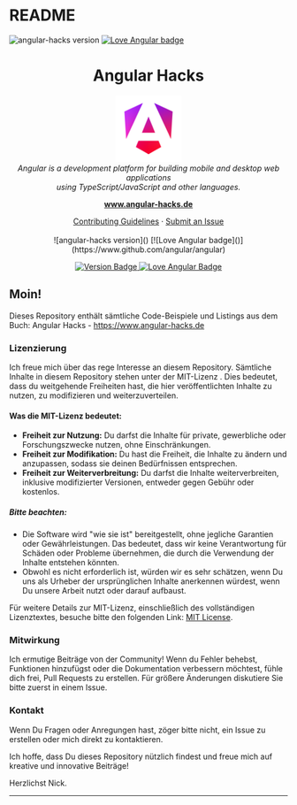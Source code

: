 # README

![angular-hacks version](https://img.shields.io/badge/version-v1.0.0-green.svg)
[![Love Angular badge](https://img.shields.io/badge/angular-love-blue?logo=angular&angular=love)](https://www.github.com/angular/angular)


<h1 align="center">Angular Hacks</h1>

<p align="center">
  <img src="angular_renaissance.png" alt="angular-logo" width="120px" height="120px"/>
  <br>
  <em>Angular is a development platform for building mobile and desktop web applications
    <br> using TypeScript/JavaScript and other languages.</em>
  <br>
</p>

<p align="center">
  <a href="https://www.angular-hacks.de/"><strong>www.angular-hacks.de</strong></a>
  <br>
</p>

<p align="center">
  <a href="CONTRIBUTING.md">Contributing Guidelines</a>
  ·
  <a href="https://github.com/angular/angular/issues">Submit an Issue</a>
  <br>
  <br>
  ![angular-hacks version]()
  [![Love Angular badge]()](https://www.github.com/angular/angular)

</p>

<p align="center">
  <a href="https://circleci.com/gh/angular/workflows/angular/tree/main">
    <img src="https://img.shields.io/badge/version-v1.0.0-green.svg" alt="Version Badge" />
  </a>
  <a href="https://www.npmjs.com/@angular/core">
    <img src="https://img.shields.io/badge/angular-love-blue?logo=angular&angular=love" alt="Love Angular Badge" />
  </a>
</p>


## Moin!

Dieses Repository enthält sämtliche Code-Beispiele und Listings aus dem Buch: Angular Hacks - https://www.angular-hacks.de

### Lizenzierung

Ich freue mich über das rege Interesse an diesem Repository. Sämtliche Inhalte in diesem Repository stehen unter der MIT-Lizenz . Dies bedeutet, dass du weitgehende Freiheiten hast, die hier veröffentlichten Inhalte zu nutzen, zu modifizieren und weiterzuverteilen.

#### Was die MIT-Lizenz bedeutet:

- **Freiheit zur Nutzung:** Du darfst die Inhalte für private, gewerbliche oder Forschungszwecke nutzen, ohne Einschränkungen.
- **Freiheit zur Modifikation:** Du hast die Freiheit, die Inhalte zu ändern und anzupassen, sodass sie deinen Bedürfnissen entsprechen.
- **Freiheit zur Weiterverbreitung:** Du darfst die Inhalte weiterverbreiten, inklusive modifizierter Versionen, entweder gegen Gebühr oder kostenlos.

##### Bitte beachten:

- Die Software wird "wie sie ist" bereitgestellt, ohne jegliche Garantien oder Gewährleistungen. Das bedeutet, dass wir keine Verantwortung für Schäden oder Probleme übernehmen, die durch die Verwendung der Inhalte entstehen könnten.
- Obwohl es nicht erforderlich ist, würden wir es sehr schätzen, wenn Du uns als Urheber der ursprünglichen Inhalte anerkennen würdest, wenn Du unsere Arbeit nutzt oder darauf aufbaust.

Für weitere Details zur MIT-Lizenz, einschließlich des vollständigen Lizenztextes, besuche bitte den folgenden Link: [MIT License](https://opensource.org/licenses/MIT).

### Mitwirkung

Ich ermutige Beiträge von der Community! Wenn du Fehler behebst, Funktionen hinzufügst oder die Dokumentation verbessern möchtest, fühle dich frei, Pull Requests zu erstellen. Für größere Änderungen diskutiere Sie bitte zuerst in einem Issue.

### Kontakt

Wenn Du Fragen oder Anregungen hast, zöger bitte nicht, ein Issue zu erstellen oder mich direkt zu kontaktieren.

Ich hoffe, dass Du dieses Repository nützlich findest und freue mich auf kreative und innovative Beiträge!

Herzlichst Nick.

---
